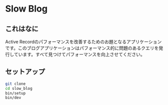 # Slow Blog

## これはなに

Active Recordのパフォーマンスを改善するためのお題となるアプリケーションです。このブログアプリケーションはパフォーマンス的に問題のあるクエリを発行しています。すべて見つけてパフォーマンスを向上させてください。

## セットアップ

```sh
git clone
cd slow_blog
bin/setup
bin/dev
```
